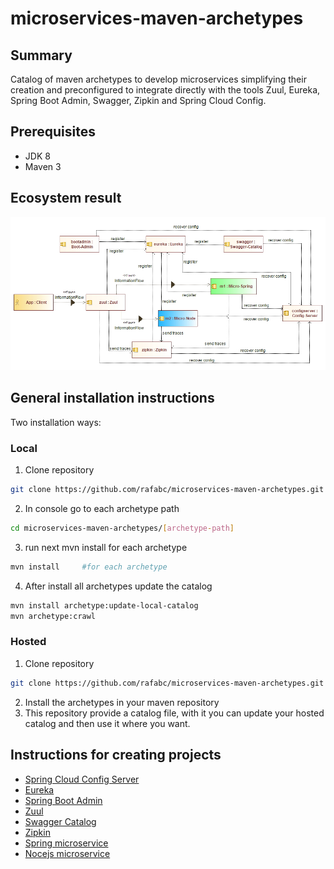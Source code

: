 microservices-maven-archetypes
======================================

Summary
-------
Catalog of maven archetypes to develop microservices simplifying their creation and preconfigured to integrate directly with the tools Zuul, 
Eureka, Spring Boot Admin, Swagger, Zipkin and Spring Cloud Config.

Prerequisites
-------------

- JDK 8
- Maven 3

Ecosystem result
-------
![Alt text](docs/archetypes.jpg?raw=true "Ecosystem")


General installation instructions
-------------
Two installation ways:

### Local

1. Clone repository
```bash
git clone https://github.com/rafabc/microservices-maven-archetypes.git
```
2. In console go to each archetype path
```bash
cd microservices-maven-archetypes/[archetype-path]
```
3. run next mvn install for each archetype
```bash
mvn install 	#for each archetype
```
4. After install all archetypes update the catalog
```bash
mvn install archetype:update-local-catalog
mvn archetype:crawl
```

### Hosted

1. Clone repository
```bash
git clone https://github.com/rafabc/microservices-maven-archetypes.git
```
2. Install the archetypes in your maven repository
3. This repository provide a catalog file, with it you can update your hosted catalog and then use it where you want.


Instructions for creating projects
------
- [Spring Cloud Config Server](./archetype-config-server/)
- [Eureka](./archetype-eureka/)
- [Spring Boot Admin](./archetype-springbootadmin/)
- [Zuul](./archetype-zuul/)
- [Swagger Catalog](./archetype-swagger-catalog/)
- [Zipkin](./archetype-zipkin/)
- [Spring microservice](./archetype-microservice-spring/)
- [Nocejs microservice](./archetype-microservice-node/)
